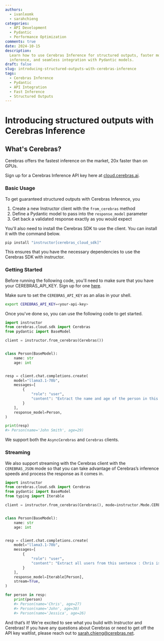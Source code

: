 ```yaml
---
authors:
  - ivanleomk
  - sarahchieng
categories:
  - API Development
  - Pydantic
  - Performance Optimization
comments: true
date: 2024-10-15
description:
  Learn how to use Cerebras Inference for structured outputs, faster model
  inference, and seamless integration with Pydantic models.
draft: false
slug: introducing-structured-outputs-with-cerebras-inference
tags:
  - Cerebras Inference
  - Pydantic
  - API Integration
  - Fast Inference
  - Structured Outputs
---
```


# Introducing structured outputs with Cerebras Inference

## What's Cerebras?

Cerebras offers the fastest inference on the market, 20x faster than on GPUs.

Sign up for a Cerebras Inference API key here at [cloud.cerebras.ai](http://cloud.cerebras.ai).

### Basic Usage

To get guaranteed structured outputs with Cerebras Inference, you

<!-- more -->

1. Create a new Instructor client with the `from_cerebras` method
2. Define a Pydantic model to pass into the `response_model` parameter
3. Get back a validated response exactly as you would expect

You'll also need to install the Cerebras SDK to use the client. You can install it with the command below.

<!-- more -->

```bash
pip install "instructor[cerebras_cloud_sdk]"
```

This ensures that you have the necessary dependencies to use the Cerebras SDK with instructor.

### Getting Started

Before running the following code, you'll need to make sure that you have your CEREBRAS_API_KEY. Sign up for one [here](https://cloud.cerebras.ai/).

Make sure to set the `CEREBRAS_API_KEY` as an alias in your shell.

```bash
export CEREBRAS_API_KEY=<your-api-key>
```

Once you've done so, you can use the following code to get started.

```python
import instructor
from cerebras.cloud.sdk import Cerebras
from pydantic import BaseModel

client = instructor.from_cerebras(Cerebras())


class Person(BaseModel):
    name: str
    age: int


resp = client.chat.completions.create(
    model="llama3.1-70b",
    messages=[
        {
            "role": "user",
            "content": "Extract the name and age of the person in this sentence: John Smith is 29 years old.",
        }
    ],
    response_model=Person,
)

print(resp)
#> Person(name='John Smith', age=29)
```

We support both the `AsyncCerebras` and `Cerebras` clients.

### Streaming

We also support streaming with the Cerebras client with the `CEREBRAS_JSON` mode so that you can take advantage of Cerebras’s inference speeds and process the response as it comes in.

```python
import instructor
from cerebras.cloud.sdk import Cerebras
from pydantic import BaseModel
from typing import Iterable

client = instructor.from_cerebras(Cerebras(), mode=instructor.Mode.CEREBRAS_JSON)


class Person(BaseModel):
    name: str
    age: int


resp = client.chat.completions.create(
    model="llama3.1-70b",
    messages=[
        {
            "role": "user",
            "content": "Extract all users from this sentence : Chris is 27 and lives in San Francisco, John is 30 and lives in New York while their college roommate Jessica is 26 and lives in London",
        }
    ],
    response_model=Iterable[Person],
    stream=True,
)

for person in resp:
    print(person)
    #> Person(name='Chris', age=27)
    #> Person(name='John', age=30)
    #> Person(name='Jessica', age=26)
```

And that’s it! We're excited to see what you build with Instructor and Cerebras! If you have any questions about Cerebras or need to get off the API key waitlist, please reach out to sarah.chieng@cerebras.net.

